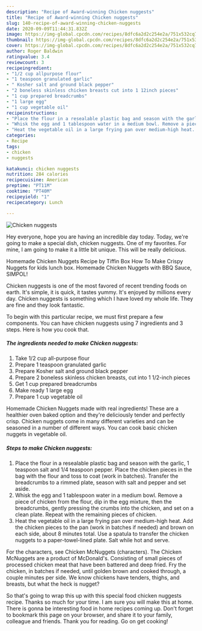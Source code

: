 ```yaml
---
description: "Recipe of Award-winning Chicken nuggests"
title: "Recipe of Award-winning Chicken nuggests"
slug: 140-recipe-of-award-winning-chicken-nuggests
date: 2020-09-09T11:44:31.832Z
image: https://img-global.cpcdn.com/recipes/8dfc6a2d2c254e2a/751x532cq70/chicken-nuggests-recipe-main-photo.jpg
thumbnail: https://img-global.cpcdn.com/recipes/8dfc6a2d2c254e2a/751x532cq70/chicken-nuggests-recipe-main-photo.jpg
cover: https://img-global.cpcdn.com/recipes/8dfc6a2d2c254e2a/751x532cq70/chicken-nuggests-recipe-main-photo.jpg
author: Roger Baldwin
ratingvalue: 3.4
reviewcount: 3
recipeingredient:
- "1/2 cup allpurpose flour"
- "1 teaspoon granulated garlic"
- " Kosher salt and ground black pepper"
- "2 boneless skinless chicken breasts cut into 1 12inch pieces"
- "1 cup prepared breadcrumbs"
- "1 large egg"
- "1 cup vegetable oil"
recipeinstructions:
- "Place the flour in a resealable plastic bag and season with the garlic, 1 teaspoon salt and 1/4 teaspoon pepper. Place the chicken pieces in the bag with the flour and toss to coat (work in batches). Transfer the breadcrumbs to a rimmed plate, season with salt and pepper and set aside."
- "Whisk the egg and 1 tablespoon water in a medium bowl. Remove a piece of chicken from the flour, dip in the egg mixture, then the breadcrumbs, gently pressing the crumbs into the chicken, and set on a clean plate. Repeat with the remaining pieces of chicken."
- "Heat the vegetable oil in a large frying pan over medium-high heat. Add the chicken pieces to the pan (work in batches if needed) and brown on each side, about 8 minutes total. Use a spatula to transfer the chicken nuggets to a paper-towel-lined plate. Salt while hot and serve."
categories:
- Recipe
tags:
- chicken
- nuggests

katakunci: chicken nuggests 
nutrition: 284 calories
recipecuisine: American
preptime: "PT11M"
cooktime: "PT40M"
recipeyield: "1"
recipecategory: Lunch

---
```



![Chicken nuggests](https://img-global.cpcdn.com/recipes/8dfc6a2d2c254e2a/751x532cq70/chicken-nuggests-recipe-main-photo.jpg)

Hey everyone, hope you are having an incredible day today. Today, we're going to make a special dish, chicken nuggests. One of my favorites. For mine, I am going to make it a little bit unique. This will be really delicious.

Homemade Chicken Nuggets Recipe by Tiffin Box How To Make Crispy Nuggets for kids lunch box. Homemade Chicken Nuggets with BBQ Sauce, SIMPOL!

Chicken nuggests is one of the most favored of recent trending foods on earth. It's simple, it is quick, it tastes yummy. It's enjoyed by millions every day. Chicken nuggests is something which I have loved my whole life. They are fine and they look fantastic.


To begin with this particular recipe, we must first prepare a few components. You can have chicken nuggests using 7 ingredients and 3 steps. Here is how you cook that.

<!--inarticleads1-->

##### The ingredients needed to make Chicken nuggests:

1. Take 1/2 cup all-purpose flour
1. Prepare 1 teaspoon granulated garlic
1. Prepare  Kosher salt and ground black pepper
1. Prepare 2 boneless skinless chicken breasts, cut into 1 1/2-inch pieces
1. Get 1 cup prepared breadcrumbs
1. Make ready 1 large egg
1. Prepare 1 cup vegetable oil


Homemade Chicken Nuggets made with real ingredients! These are a healthier oven baked option and they&#39;re deliciously tender and perfectly crisp. Chicken nuggets come in many different varieties and can be seasoned in a number of different ways. You can cook basic chicken nuggets in vegetable oil. 

<!--inarticleads2-->

##### Steps to make Chicken nuggests:

1. Place the flour in a resealable plastic bag and season with the garlic, 1 teaspoon salt and 1/4 teaspoon pepper. Place the chicken pieces in the bag with the flour and toss to coat (work in batches). Transfer the breadcrumbs to a rimmed plate, season with salt and pepper and set aside.
1. Whisk the egg and 1 tablespoon water in a medium bowl. Remove a piece of chicken from the flour, dip in the egg mixture, then the breadcrumbs, gently pressing the crumbs into the chicken, and set on a clean plate. Repeat with the remaining pieces of chicken.
1. Heat the vegetable oil in a large frying pan over medium-high heat. Add the chicken pieces to the pan (work in batches if needed) and brown on each side, about 8 minutes total. Use a spatula to transfer the chicken nuggets to a paper-towel-lined plate. Salt while hot and serve.


For the characters, see Chicken McNuggets (characters). The Chicken McNuggets are a product of McDonald&#39;s. Consisting of small pieces of processed chicken meat that have been battered and deep fried. Fry the chicken, in batches if needed, until golden brown and cooked through, a couple minutes per side. We know chickens have tenders, thighs, and breasts, but what the heck is nugget? 

So that's going to wrap this up with this special food chicken nuggests recipe. Thanks so much for your time. I am sure you will make this at home. There is gonna be interesting food in home recipes coming up. Don't forget to bookmark this page on your browser, and share it to your family, colleague and friends. Thank you for reading. Go on get cooking!
